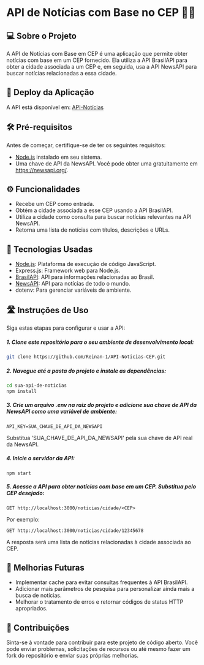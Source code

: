 # API de Notícias com Base no CEP 📰🌐

## 💻 Sobre o Projeto 
A API de Notícias com Base em CEP é uma aplicação que permite obter notícias com base em um CEP fornecido. Ela utiliza a API BrasilAPI para obter a cidade associada a um CEP e, em seguida, usa a API NewsAPI para buscar notícias relacionadas a essa cidade.

## 🚀 Deploy da Aplicação
A API está disponível em: [API-Notícias](https://amber-kangaroo-wig.cyclic.app/)

## 🛠️ Pré-requisitos 
Antes de começar, certifique-se de ter os seguintes requisitos:

- [Node.js](https://nodejs.org/en/download) instalado em seu sistema.
- Uma chave de API da NewsAPI. Você pode obter uma gratuitamente em https://newsapi.org/.

## ⚙ Funcionalidades 
- Recebe um CEP como entrada.
- Obtém a cidade associada a esse CEP usando a API BrasilAPI.
- Utiliza a cidade como consulta para buscar notícias relevantes na API NewsAPI.
- Retorna uma lista de notícias com títulos, descrições e URLs.

## 🧰 Tecnologias Usadas 
- [Node.js](https://nodejs.org/en/download): Plataforma de execução de código JavaScript.
- Express.js: Framework web para Node.js.
- [BrasilAPI](https://brasilapi.com.br/): API para informações relacionadas ao Brasil.
- [NewsAPI](https://newsapi.org/): API para notícias de todo o mundo.
- dotenv: Para gerenciar variáveis de ambiente.

## 🛣 Instruções de Uso 

Siga estas etapas para configurar e usar a API:

##### 1. Clone este repositório para o seu ambiente de desenvolvimento local:

```sh
git clone https://github.com/Reinan-1/API-Noticias-CEP.git
```

##### 2. Navegue até a pasta do projeto e instale as dependências:
   
```sh
cd sua-api-de-noticias
npm install
```
##### 3. Crie um arquivo .env na raiz do projeto e adicione sua chave de API da NewsAPI como uma variável de ambiente:

```
API_KEY=SUA_CHAVE_DE_API_DA_NEWSAPI
```
Substitua 'SUA_CHAVE_DE_API_DA_NEWSAPI' pela sua chave de API real da NewsAPI.

##### 4. Inicie o servidor da API:

```
npm start
```
##### 5. Acesse a API para obter notícias com base em um CEP. Substitua <CEP> pelo CEP desejado:

```
GET http://localhost:3000/noticias/cidade/<CEP>
```

Por exemplo:

```
GET http://localhost:3000/noticias/cidade/12345678
```
A resposta será uma lista de notícias relacionadas à cidade associada ao CEP.

## 🌟 Melhorias Futuras 
- Implementar cache para evitar consultas frequentes à API BrasilAPI.
- Adicionar mais parâmetros de pesquisa para personalizar ainda mais a busca de notícias.
- Melhorar o tratamento de erros e retornar códigos de status HTTP apropriados.

## 🤝 Contribuições 
Sinta-se à vontade para contribuir para este projeto de código aberto. Você pode enviar problemas, solicitações de recursos ou até mesmo fazer um fork do repositório e enviar suas próprias melhorias.




